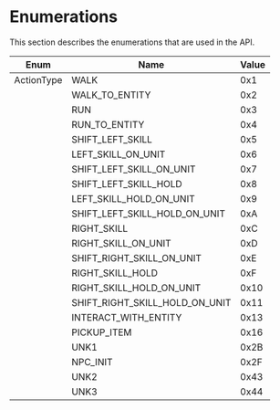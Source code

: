 # Enumerations

This section describes the enumerations that are used in the API.

| **Enum**   | **Name**                       | **Value** |
|------------|--------------------------------|-----------|
| ActionType | WALK                           | 0x1       |
|            | WALK_TO_ENTITY                 | 0x2       |
|            | RUN                            | 0x3       |
|            | RUN_TO_ENTITY                  | 0x4       |
|            | SHIFT_LEFT_SKILL               | 0x5       |
|            | LEFT_SKILL_ON_UNIT             | 0x6       |
|            | SHIFT_LEFT_SKILL_ON_UNIT       | 0x7       |
|            | SHIFT_LEFT_SKILL_HOLD          | 0x8       |
|            | LEFT_SKILL_HOLD_ON_UNIT        | 0x9       |
|            | SHIFT_LEFT_SKILL_HOLD_ON_UNIT  | 0xA       |
|            | RIGHT_SKILL                    | 0xC       |
|            | RIGHT_SKILL_ON_UNIT            | 0xD       |
|            | SHIFT_RIGHT_SKILL_ON_UNIT      | 0xE       |
|            | RIGHT_SKILL_HOLD               | 0xF       |
|            | RIGHT_SKILL_HOLD_ON_UNIT       | 0x10      |
|            | SHIFT_RIGHT_SKILL_HOLD_ON_UNIT | 0x11      |
|            | INTERACT_WITH_ENTITY           | 0x13      |
|            | PICKUP_ITEM                    | 0x16      |
|            | UNK1                           | 0x2B      |
|            | NPC_INIT                       | 0x2F      |
|            | UNK2                           | 0x43      |
|            | UNK3                           | 0x44      |]
